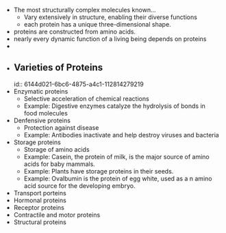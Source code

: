 - The most structurally complex molecules known...
	- Vary extensively in structure, enabling their diverse functions
	- each protein has a unique three-dimensional shape.
- proteins are constructed from amino acids.
- nearly every dynamic function of a living being depends on proteins
-
- ## Varieties of Proteins
  id:: 6144d021-6bc6-4875-a4c1-112814279219
- Enzymatic proteins
	- Selective acceleration of chemical reactions
	- Example: Digestive enzymes catalyze the hydrolysis of bonds in food molecules
- Denfensive proteins
	- Protection against disease
	- Example: Antibodies inactivate and help destroy viruses and bacteria
- Storage proteins
	- Storage of amino acids
	- Example: Casein, the protein of milk, is the major source of amino acids for baby mammals.
	- Example: Plants have storage proteins in their seeds.
	- Example: Ovalbumin is the protein of egg white, used as a n amino acid source for the developing embryo.
- Transport porteins
- Hormonal proteins
- Receptor proteins
- Contractile and motor proteins
- Structural proteins